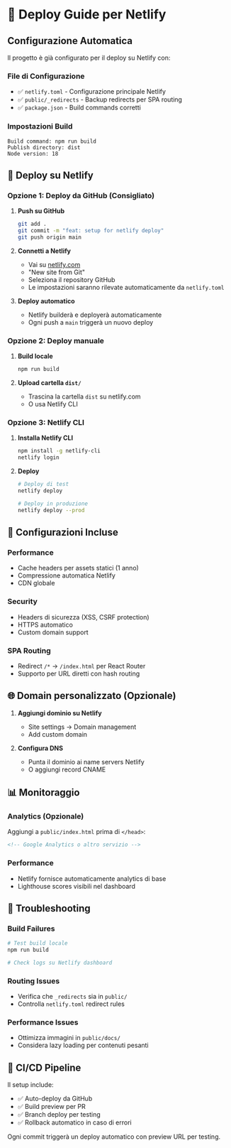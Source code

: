 # 🚀 Deploy Guide per Netlify

## Configurazione Automatica

Il progetto è già configurato per il deploy su Netlify con:

### File di Configurazione
- ✅ `netlify.toml` - Configurazione principale Netlify
- ✅ `public/_redirects` - Backup redirects per SPA routing
- ✅ `package.json` - Build commands corretti

### Impostazioni Build
```
Build command: npm run build
Publish directory: dist
Node version: 18
```

## 🔧 Deploy su Netlify

### Opzione 1: Deploy da GitHub (Consigliato)

1. **Push su GitHub**
   ```bash
   git add .
   git commit -m "feat: setup for netlify deploy"
   git push origin main
   ```

2. **Connetti a Netlify**
   - Vai su [netlify.com](https://netlify.com)
   - "New site from Git"
   - Seleziona il repository GitHub
   - Le impostazioni saranno rilevate automaticamente da `netlify.toml`

3. **Deploy automatico**
   - Netlify builderà e deployerà automaticamente
   - Ogni push a `main` triggerà un nuovo deploy

### Opzione 2: Deploy manuale

1. **Build locale**
   ```bash
   npm run build
   ```

2. **Upload cartella `dist/`**
   - Trascina la cartella `dist` su netlify.com
   - O usa Netlify CLI

### Opzione 3: Netlify CLI

1. **Installa Netlify CLI**
   ```bash
   npm install -g netlify-cli
   netlify login
   ```

2. **Deploy**
   ```bash
   # Deploy di test
   netlify deploy

   # Deploy in produzione
   netlify deploy --prod
   ```

## 🔧 Configurazioni Incluse

### Performance
- Cache headers per assets statici (1 anno)
- Compressione automatica Netlify
- CDN globale

### Security
- Headers di sicurezza (XSS, CSRF protection)
- HTTPS automatico
- Custom domain support

### SPA Routing
- Redirect `/*` → `/index.html` per React Router
- Supporto per URL diretti con hash routing

## 🌐 Domain personalizzato (Opzionale)

1. **Aggiungi dominio su Netlify**
   - Site settings → Domain management
   - Add custom domain

2. **Configura DNS**
   - Punta il dominio ai name servers Netlify
   - O aggiungi record CNAME

## 📊 Monitoraggio

### Analytics (Opzionale)
Aggiungi a `public/index.html` prima di `</head>`:

```html
<!-- Google Analytics o altro servizio -->
```

### Performance
- Netlify fornisce automaticamente analytics di base
- Lighthouse scores visibili nel dashboard

## 🐛 Troubleshooting

### Build Failures
```bash
# Test build locale
npm run build

# Check logs su Netlify dashboard
```

### Routing Issues
- Verifica che `_redirects` sia in `public/`
- Controlla `netlify.toml` redirect rules

### Performance Issues
- Ottimizza immagini in `public/docs/`
- Considera lazy loading per contenuti pesanti

## 🔄 CI/CD Pipeline

Il setup include:
- ✅ Auto-deploy da GitHub
- ✅ Build preview per PR
- ✅ Branch deploy per testing
- ✅ Rollback automatico in caso di errori

Ogni commit triggerà un deploy automatico con preview URL per testing.